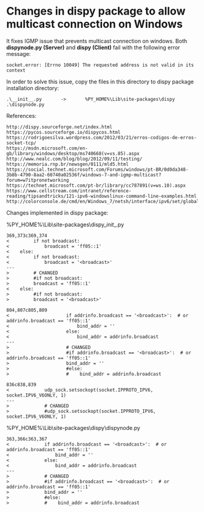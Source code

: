 # Changes in dispy package to allow multicast connection on Windows

It fixes IGMP issue that prevents multicast connection on windows. Both **dispynode.py (Server)** and **dispy (Client)** fail with the following error message:

    socket.error: [Errno 10049] The requested address is not valid in its context

In order to solve this issue, copy the files in this directory to dispy package installation directory:

    .\__init__.py       ->       %PY_HOME%\Lib\site-packages\dispy
    .\dispynode.py

References:

    http://dispy.sourceforge.net/index.html
    https://pycos.sourceforge.io/dispycos.html
    https://rodrigoesilva.wordpress.com/2012/03/21/erros-codigos-de-erros-socket-tcp/
    https://msdn.microsoft.com/en-gb/library/windows/desktop/ms740668(v=vs.85).aspx
    http://www.nealc.com/blog/blog/2012/09/11/testing/
    https://memoria.rnp.br/newsgen/0111/mld5.html
    https://social.technet.microsoft.com/Forums/windows/pt-BR/0d0da348-3b8b-4790-8aa2-60740a02536f/windows-7-and-igmp-multicast?forum=w7itpronetworking
    https://technet.microsoft.com/pt-br/library/cc787891(v=ws.10).aspx
    https://www.cellstream.com/intranet/reference-reading/tipsandtricks/121-ipv6-windowslinux-command-line-examples.html
    http://colorconsole.de/cmd/en/Windows_7/netsh/interface/ipv6/set/global.htm

Changes implemented in dispy package:

%PY_HOME%\Lib\site-packages\dispy\__init__.py

    369,373c369,374
    <         if not broadcast:
    <             broadcast = 'ff05::1'
    <    else:
    <         if not broadcast:
    <             broadcast = '<broadcast>'
    ---
    >         # CHANGED
    >         #if not broadcast:
    >         broadcast = 'ff05::1'
    <    else:
    >         #if not broadcast:
    >         broadcast = '<broadcast>'

    804,807c805,809
    <                     if addrinfo.broadcast == '<broadcast>':  # or addrinfo.broadcast == 'ff05::1'
    <                         bind_addr = ''
    <                     else:
    <                         bind_addr = addrinfo.broadcast
    ---
    >                     # CHANGED
    >                     #if addrinfo.broadcast == '<broadcast>':  # or addrinfo.broadcast == 'ff05::1'
    >                     bind_addr = ''
    >                     #else:
    >                     #    bind_addr = addrinfo.broadcast

    836c838,839
    <             udp_sock.setsockopt(socket.IPPROTO_IPV6, socket.IPV6_V6ONLY, 1)
    ---
    >             # CHANGED
    >             #udp_sock.setsockopt(socket.IPPROTO_IPV6, socket.IPV6_V6ONLY, 1)

%PY_HOME%\Lib\site-packages\dispy\dispynode.py

    363,366c363,367
    <             if addrinfo.broadcast == '<broadcast>':  # or addrinfo.broadcast == 'ff05::1'
    <                 bind_addr = ''
    <             else:
    <                 bind_addr = addrinfo.broadcast
    ---
    >             # CHANGED
    >             #if addrinfo.broadcast == '<broadcast>':  # or addrinfo.broadcast == 'ff05::1'
    >             bind_addr = ''
    >             #else:
    >             #    bind_addr = addrinfo.broadcast
